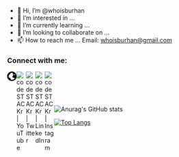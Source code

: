 - 👋 Hi, I’m @whoisburhan
- 👀 I’m interested in ...
- 🌱 I’m currently learning ...
- 💞️ I’m looking to collaborate on ...
- 📫 How to reach me ... Email: whoisburhan@gmail.com

### Connect with me:

[<img align="left" alt="codeSTACKr.com" width="22px" src="https://raw.githubusercontent.com/iconic/open-iconic/master/svg/globe.svg" />][website]
[<img align="left" alt="codeSTACKr | YouTube" width="22px" src="https://cdn.jsdelivr.net/npm/simple-icons@v3/icons/youtube.svg" />][youtube]
[<img align="left" alt="codeSTACKr | Twitter" width="22px" src="https://cdn.jsdelivr.net/npm/simple-icons@v3/icons/twitter.svg" />][twitter]
[<img align="left" alt="codeSTACKr | LinkedIn" width="22px" src="https://cdn.jsdelivr.net/npm/simple-icons@v3/icons/linkedin.svg" />][linkedin]
[<img align="left" alt="codeSTACKr | Instagram" width="22px" src="https://cdn.jsdelivr.net/npm/simple-icons@v3/icons/instagram.svg" />][instagram]

<br />

</br></br>

![Anurag's GitHub stats](https://github-readme-stats.vercel.app/api?username=whoisburhan&show_icons=true&theme=radical&count_private=true&hide=stars,prs,issues,contribs)

[![Top Langs](https://github-readme-stats.vercel.app/api/top-langs/?username=whoisburhan&theme=radical)](https://github.com/anuraghazra/github-readme-stats)

<!---
whoisburhan/whoisburhan is a ✨ special ✨ repository because its `README.md` (this file) appears on your GitHub profile.
You can click the Preview link to take a look at your changes.
--->

[website]: https://burhan-uddin.mystrikingly.com
[twitter]: https://twitter.com/whoisburhan
[youtube]: https://www.youtube.com/channel/UC1sdbmziSR3Abluba5bfQww
[instagram]: https://instagram.com/whoisburhan
[linkedin]: https://www.linkedin.com/in/burhan-uddin-258420148/
